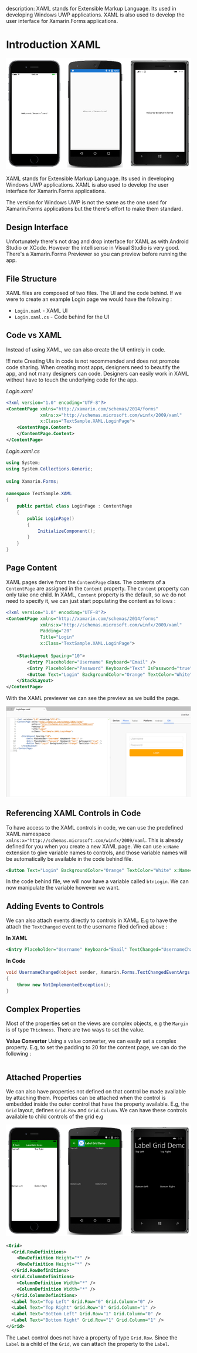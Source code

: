 description: XAML stands for Extensible Markup Language. Its used in developing Windows UWP applications. XAML is also used to develop the user interface for Xamarin.Forms applications.

# Introduction XAML

![XAML](../images/xaml.png)

XAML stands for Extensible Markup Language. Its used in developing Windows UWP applications. XAML is also used to develop the user interface for Xamarin.Forms applications.

The version for Windows UWP is not the same as the one used for Xamarin.Forms applications but the there's effort to make them standard.

## Design Interface

Unfortunately there's not drag and drop interface for XAML as with Android Studio or XCode. However the intellisense in Visual Studio is very good. There's a Xamarin.Forms Previewer so you can preview before running the app.

## File Structure

XAML files are composed of two files. The UI and the code behind. If we were to create an example Login page we would have the following :

* `Login.xaml` - XAML UI
* `Login.xaml.cs` - Code behind for the UI

## Code vs XAML

Instead of using XAML, we can also create the UI entirely in code.

!!! note
    Creating UIs in code is not recommended and does not promote code sharing. When creating most apps, designers need to beautify the app, and not many designers can code. Designers can easily work in XAML without have to touch the underlying code for the app.

*Login.xaml*

```xml
<?xml version="1.0" encoding="UTF-8"?>
<ContentPage xmlns="http://xamarin.com/schemas/2014/forms" 
             xmlns:x="http://schemas.microsoft.com/winfx/2009/xaml" 
             x:Class="TextSample.XAML.LoginPage">
    <ContentPage.Content>
    </ContentPage.Content>
</ContentPage>
```

*Login.xaml.cs*

```csharp
using System;
using System.Collections.Generic;

using Xamarin.Forms;

namespace TextSample.XAML
{
    public partial class LoginPage : ContentPage
    {
        public LoginPage()
        {
            InitializeComponent();
        }
    }
}
```

## Page Content

XAML pages derive from the `ContentPage` class. The contents of a `ContentPage` are assigned in the `Content` property. The `Content` property can only take one child. In XAML, `Content` property is the default, so we do not need to specify it, we can just start populating the content as follows :

```xml
<?xml version="1.0" encoding="UTF-8"?>
<ContentPage xmlns="http://xamarin.com/schemas/2014/forms" 
             xmlns:x="http://schemas.microsoft.com/winfx/2009/xaml" 
             Padding="20"
             Title="Login"
             x:Class="TextSample.XAML.LoginPage">

    <StackLayout Spacing="10">
        <Entry Placeholder="Username" Keyboard="Email" />
        <Entry Placeholder="Password" Keyboard="Text" IsPassword="true" />
        <Button Text="Login" BackgroundColor="Orange" TextColor="White" />
    </StackLayout>
</ContentPage>
```

With the XAML previewer we can see the preview as we build the page.

![XAML Preview](../images/xaml-preview.png)

## Referencing XAML Controls in Code

To have access to the XAML controls in code, we can use the predefined XAML namespace `xmlns:x="http://schemas.microsoft.com/winfx/2009/xaml`. This is already defined for you when you create a new XAML page. We can use `x:Name` extension to give variable names to controls, and those variable names will be automatically be available in the code behind file.

```xml
<Button Text="Login" BackgroundColor="Orange" TextColor="White" x:Name="btnLogin" />
```

In the code behind file, we will now have a variable called `btnLogin`. We can now manipulate the variable however we want.

## Adding Events to Controls

We can also attach events directly to controls in XAML. E.g to have the attach the `TextChanged` event to the username filed defined above :

**In XAML**

```xml
<Entry Placeholder="Username" Keyboard="Email" TextChanged="UsernameChanged" />
```

**In Code**

```csharp
void UsernameChanged(object sender, Xamarin.Forms.TextChangedEventArgs e)
{
    throw new NotImplementedException();
}
```

## Complex Properties

Most of the properties set on the views are complex objects, e.g the `Margin` is of type `Thickness`. There are two ways to set the value. 

**Value Converter**
Using a value converter, we can easily set a complex property. E.g, to set the padding to 20 for the content page, we can do the following :

```xml

```

## Attached Properties

We can also have properties not defined on that control be made available by attaching them. Properties can be attached when the control is embedded inside the outer control that have the property available. E.g, the `Grid` layout, defines `Grid.Row` and `Grid.Column`. We can have these controls available to child controls of the grid e.g

![Label Grid](../images/label-grid.png)

```xml
<Grid>
  <Grid.RowDefinitions>
    <RowDefinition Height="*" />
    <RowDefinition Height="*" />
  </Grid.RowDefinitions>
  <Grid.ColumnDefinitions>
    <ColumnDefinition Width="*" />
    <ColumnDefinition Width="*" />
  </Grid.ColumnDefinitions>
  <Label Text="Top Left" Grid.Row="0" Grid.Column="0" />
  <Label Text="Top Right" Grid.Row="0" Grid.Column="1" />
  <Label Text="Bottom Left" Grid.Row="1" Grid.Column="0" />
  <Label Text="Bottom Right" Grid.Row="1" Grid.Column="1" />
</Grid>
```

The `Label` control does not have a property of type `Grid.Row`. Since the `Label` is a child of the `Grid`, we can attach the property to the `Label`.